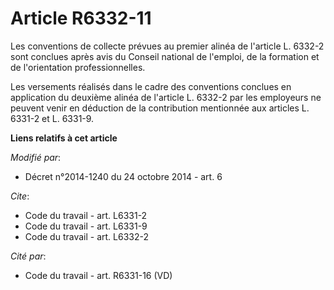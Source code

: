 # Article R6332-11

Les conventions de collecte prévues au premier alinéa de l'article L. 6332-2 sont conclues après avis du Conseil national de
l'emploi, de la formation et de l'orientation professionnelles. 

Les versements réalisés dans le cadre des conventions conclues en application du deuxième alinéa de l'article L. 6332-2 par
les employeurs ne peuvent venir en déduction de la contribution mentionnée aux articles L. 6331-2 et L. 6331-9.

**Liens relatifs à cet article**

_Modifié par_:

  - Décret n°2014-1240 du 24 octobre 2014 - art. 6

_Cite_:

  - Code du travail - art. L6331-2
  - Code du travail - art. L6331-9
  - Code du travail - art. L6332-2

_Cité par_:

  - Code du travail - art. R6331-16 (VD)
